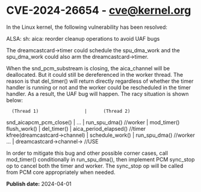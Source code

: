 # CVE-2024-26654 - cve@kernel.org

In the Linux kernel, the following vulnerability has been resolved:

ALSA: sh: aica: reorder cleanup operations to avoid UAF bugs

The dreamcastcard->timer could schedule the spu_dma_work and the
spu_dma_work could also arm the dreamcastcard->timer.

When the snd_pcm_substream is closing, the aica_channel will be
deallocated. But it could still be dereferenced in the worker
thread. The reason is that del_timer() will return directly
regardless of whether the timer handler is running or not and
the worker could be rescheduled in the timer handler. As a result,
the UAF bug will happen. The racy situation is shown below:

      (Thread 1)                 |      (Thread 2)
snd_aicapcm_pcm_close()          |
 ...                             |  run_spu_dma() //worker
                                 |    mod_timer()
  flush_work()                   |
  del_timer()                    |  aica_period_elapsed() //timer
  kfree(dreamcastcard->channel)  |    schedule_work()
                                 |  run_spu_dma() //worker
  ...                            |    dreamcastcard->channel-> //USE

In order to mitigate this bug and other possible corner cases,
call mod_timer() conditionally in run_spu_dma(), then implement
PCM sync_stop op to cancel both the timer and worker. The sync_stop
op will be called from PCM core appropriately when needed.

**Publish date:** 2024-04-01
